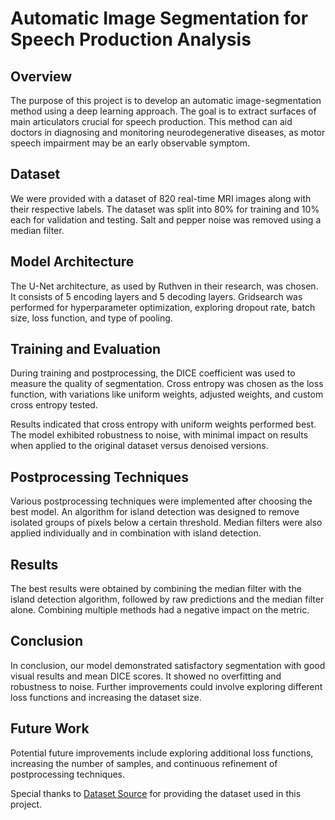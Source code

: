 # Automatic Image Segmentation for Speech Production Analysis

## Overview

The purpose of this project is to develop an automatic image-segmentation method using a deep learning approach. The goal is to extract surfaces of main articulators crucial for speech production. This method can aid doctors in diagnosing and monitoring neurodegenerative diseases, as motor speech impairment may be an early observable symptom.

## Dataset

We were provided with a dataset of 820 real-time MRI images along with their respective labels. The dataset was split into 80% for training and 10% each for validation and testing. Salt and pepper noise was removed using a median filter.

## Model Architecture

The U-Net architecture, as used by Ruthven in their research, was chosen. It consists of 5 encoding layers and 5 decoding layers. Gridsearch was performed for hyperparameter optimization, exploring dropout rate, batch size, loss function, and type of pooling.

## Training and Evaluation

During training and postprocessing, the DICE coefficient was used to measure the quality of segmentation. Cross entropy was chosen as the loss function, with variations like uniform weights, adjusted weights, and custom cross entropy tested.

Results indicated that cross entropy with uniform weights performed best. The model exhibited robustness to noise, with minimal impact on results when applied to the original dataset versus denoised versions.

## Postprocessing Techniques

Various postprocessing techniques were implemented after choosing the best model. An algorithm for island detection was designed to remove isolated groups of pixels below a certain threshold. Median filters were also applied individually and in combination with island detection.

## Results

The best results were obtained by combining the median filter with the island detection algorithm, followed by raw predictions and the median filter alone. Combining multiple methods had a negative impact on the metric.

## Conclusion

In conclusion, our model demonstrated satisfactory segmentation with good visual results and mean DICE scores. It showed no overfitting and robustness to noise. Further improvements could involve exploring different loss functions and increasing the dataset size.

## Future Work

Potential future improvements include exploring additional loss functions, increasing the number of samples, and continuous refinement of postprocessing techniques.

Special thanks to [Dataset Source](https://drive.google.com/drive/folders/1kWbGhzMr72US_Iiil-zFYJ8LjL9eboor?usp=share_link) for providing the dataset used in this project.


 
